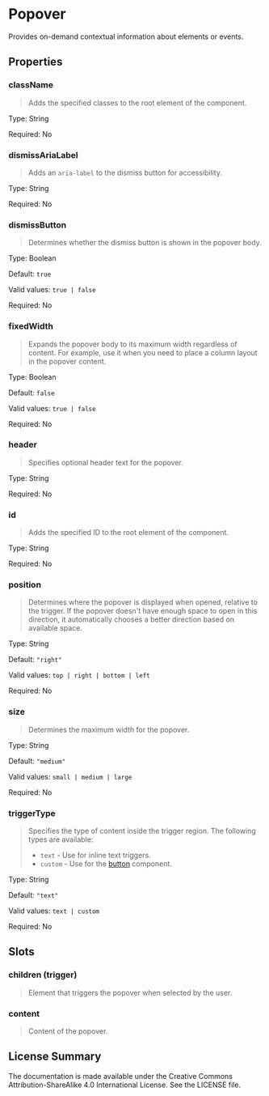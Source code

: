 # Popover

Provides on-demand contextual information about elements or events.



## Properties



### className

> Adds the specified classes to the root element of the component.

Type: String

Required: No


### dismissAriaLabel

> Adds an `aria-label` to the dismiss button for accessibility.

Type: String

Required: No


### dismissButton

> Determines whether the dismiss button is shown in the popover body.

Type: Boolean

Default: `true`

Valid values: `true | false`

Required: No


### fixedWidth

> Expands the popover body to its maximum width regardless of content.
> For example, use it when you need to place a column layout in the popover content.

Type: Boolean

Default: `false`

Valid values: `true | false`

Required: No


### header

> Specifies optional header text for the popover.

Type: String

Required: No


### id

> Adds the specified ID to the root element of the component.

Type: String

Required: No


### position

> Determines where the popover is displayed when opened, relative to the trigger.
> If the popover doesn't have enough space to open in this direction, it
> automatically chooses a better direction based on available space.

Type: String

Default: `"right"`

Valid values: `top | right | bottom | left`

Required: No


### size

> Determines the maximum width for the popover.

Type: String

Default: `"medium"`

Valid values: `small | medium | large`

Required: No


### triggerType

> Specifies the type of content inside the trigger region. The following types are available:
> - `text` - Use for inline text triggers.
> - `custom` - Use for the [button](button.md) component.

Type: String

Default: `"text"`

Valid values: `text | custom`

Required: No





## Slots



### children (trigger)

> Element that triggers the popover when selected by the user.




### content

> Content of the popover.









## License Summary

The documentation is made available under the Creative Commons Attribution-ShareAlike 4.0 International License. See the LICENSE file.
